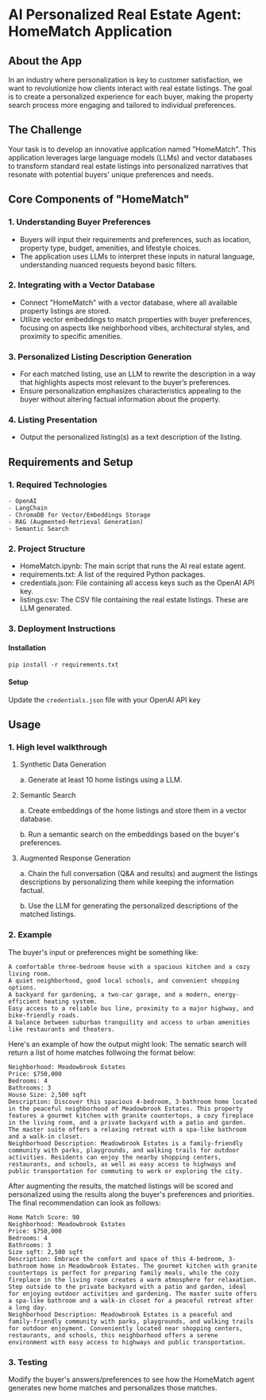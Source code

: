 # AI Personalized Real Estate Agent: HomeMatch Application

## About the App

In an industry where personalization is key to customer satisfaction, we want to revolutionize how clients interact with real estate listings. The goal is to create a personalized experience for each buyer, making the property search process more engaging and tailored to individual preferences.

## The Challenge

Your task is to develop an innovative application named "HomeMatch". This application leverages large language models (LLMs) and vector databases to transform standard real estate listings into personalized narratives that resonate with potential buyers' unique preferences and needs.

## Core Components of "HomeMatch"

### 1. Understanding Buyer Preferences

- Buyers will input their requirements and preferences, such as location, property type, budget, amenities, and lifestyle choices.
- The application uses LLMs to interpret these inputs in natural language, understanding nuanced requests beyond basic filters.

### 2. Integrating with a Vector Database

- Connect "HomeMatch" with a vector database, where all available property listings are stored.
- Utilize vector embeddings to match properties with buyer preferences, focusing on aspects like neighborhood vibes, architectural styles, and proximity to specific amenities.

### 3. Personalized Listing Description Generation

- For each matched listing, use an LLM to rewrite the description in a way that highlights aspects most relevant to the buyer’s preferences.
- Ensure personalization emphasizes characteristics appealing to the buyer without altering factual information about the property.

### 4. Listing Presentation

- Output the personalized listing(s) as a text description of the listing.

## Requirements and Setup

### 1. Required Technologies

```
- OpenAI
- LangChain
- ChromaDB for Vector/Embeddings Storage
- RAG (Augmented-Retrieval Generation)
- Semantic Search
```

### 2. Project Structure

- HomeMatch.ipynb: The main script that runs the AI real estate agent.
- requirements.txt: A list of the required Python packages.
- credentials.json: File containing all access keys such as the OpenAI API key.
- listings.csv: The CSV file containing the real estate listings. These are LLM generated.

### 3. Deployment Instructions

#### Installation

```
pip install -r requirements.txt
```

#### Setup

Update the `credentials.json` file with your OpenAI API key

## Usage

### 1. High level walkthrough

1. Synthetic Data Generation

   a. Generate at least 10 home listings using a LLM.

2. Semantic Search

   a. Create embeddings of the home listings and store them in a vector database.

   b. Run a semantic search on the embeddings based on the buyer's preferences.

3. Augmented Response Generation

   a. Chain the full conversation (Q&A and results) and augment the listings descriptions by personalizing them while keeping the information factual.

   b. Use the LLM for generating the personalized descriptions of the matched listings.

### 2. Example

The buyer's input or preferences might be something like:

```
A comfortable three-bedroom house with a spacious kitchen and a cozy living room.
A quiet neighborhood, good local schools, and convenient shopping options.
A backyard for gardening, a two-car garage, and a modern, energy-efficient heating system.
Easy access to a reliable bus line, proximity to a major highway, and bike-friendly roads.
A balance between suburban tranquility and access to urban amenities like restaurants and theaters.
```

Here's an example of how the output might look:
The sematic search will return a list of home matches follwoing the format below:

```plaintext
Neighborhood: Meadowbrook Estates
Price: $750,000
Bedrooms: 4
Bathrooms: 3
House Size: 2,500 sqft
Description: Discover this spacious 4-bedroom, 3-bathroom home located in the peaceful neighborhood of Meadowbrook Estates. This property features a gourmet kitchen with granite countertops, a cozy fireplace in the living room, and a private backyard with a patio and garden. The master suite offers a relaxing retreat with a spa-like bathroom and a walk-in closet.
Neighborhood Description: Meadowbrook Estates is a family-friendly community with parks, playgrounds, and walking trails for outdoor activities. Residents can enjoy the nearby shopping centers, restaurants, and schools, as well as easy access to highways and public transportation for commuting to work or exploring the city.
```

After augmenting the results, the matched listings will be scored and personalized using the results along the buyer's preferences and priorities. The final recommendation can look as follows:

```
Home Match Score: 90
Neighborhood: Meadowbrook Estates
Price: $750,000
Bedrooms: 4
Bathrooms: 3
Size sqft: 2,500 sqft
Description: Embrace the comfort and space of this 4-bedroom, 3-bathroom home in Meadowbrook Estates. The gourmet kitchen with granite countertops is perfect for preparing family meals, while the cozy fireplace in the living room creates a warm atmosphere for relaxation. Step outside to the private backyard with a patio and garden, ideal for enjoying outdoor activities and gardening. The master suite offers a spa-like bathroom and a walk-in closet for a peaceful retreat after a long day.
Neighborhood Description: Meadowbrook Estates is a peaceful and family-friendly community with parks, playgrounds, and walking trails for outdoor enjoyment. Conveniently located near shopping centers, restaurants, and schools, this neighborhood offers a serene environment with easy access to highways and public transportation.
```

### 3. Testing

Modify the buyer's answers/preferences to see how the HomeMatch agent generates new home matches and personalizes those matches.
